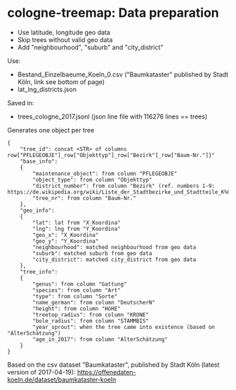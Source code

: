 # cologne-treemap: Data preparation

- Use latitude, longitude geo data
- Skip trees without valid geo data
- Add "neighbourhood", "suburb" and "city_district"

Use:
- Bestand_Einzelbaeume_Koeln_0.csv ("Baumkataster" published by Stadt Köln, link see bottom of page)
- lat_lng_districts.json

Saved in: 
- trees_cologne_2017.jsonl (json line file with 116276 lines == trees) 

Generates one object per tree
```
{
    "tree_id": concat <STR> of columns row["PFLEGEOBJE"]_row["Objekttyp"]_row["Bezirk"]_row["Baum-Nr."]}"
    "base_info":
    {
        "maintenance_object": from column "PFLEGEOBJE"
        "object_type": from column "Objekttyp"
        "district_number": from column "Bezirk" (ref. numbers 1-9: https://de.wikipedia.org/wiki/Liste_der_Stadtbezirke_und_Stadtteile_K%C3%B6lns)
        "tree_nr": from column "Baum-Nr."
    },
    "geo_info":
    {
        "lat": lat from "X_Koordina"
        "lng": lng from "Y_Koordina"
        "geo_x": "X_Koordina"
        "geo_y": "Y_Koordina"
        "neighbourhood": matched neighbourhood from geo data
        "suburb": matched suburb from geo data
        "city_district": matched city_district from geo data
    },
    "tree_info":
    {
        "genus": from column "Gattung"
        "species": from column "Art"
        "type": from column "Sorte"
        "name_german": from column "DeutscherN"
        "height": from column "HöHE"
        "treetop_radius": from column "KRONE"
        "bole_radius": from column "STAMMBIS"
        "year_sprout": when the tree came into existence (based on "AlterSchätzung")
        "age_in_2017": from column "AlterSchätzung"
    }
}
```

Based on the csv dataset "Baumkataster", published by Stadt Köln (latest version of 2017-04-19):
https://offenedaten-koeln.de/dataset/baumkataster-koeln

